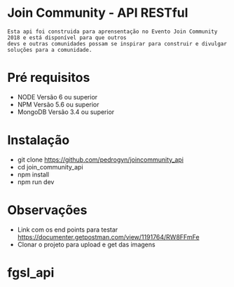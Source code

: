 # Join Community - API RESTful
```
Esta api foi construida para aprensentação no Evento Join Community 2018 e está disponível para que outros
devs e outras comunidades possam se inspirar para construir e divulgar soluções para a comunidade.
```
# Pré requisitos 
- NODE Versão 6 ou superior
- NPM Versão 5.6 ou superior
- MongoDB Versão 3.4 ou superior

# Instalação
- git clone https://github.com/pedrogyn/joincommunity_api
- cd join_community_api
- npm install
- npm run dev

# Observações
- Link com os end points para testar https://documenter.getpostman.com/view/1191764/RW8FFmFe
- Clonar o projeto para upload e get das imagens

# fgsl_api
